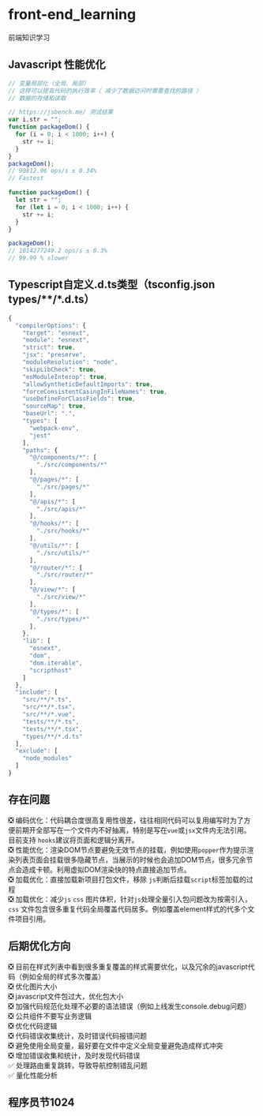 # front-end_learning
前端知识学习

## Javascript 性能优化

```js
// 变量局部化（全局、局部）
// 这样可以提高代码的执行效率（ 减少了数据访问时需要查找的路径 ）
// 数据的存储和读取

// https://jsbench.me/ 测试结果
var i,str = "";
function packageDom() {
  for (i = 0; i < 1000; i++) {
    str += i;
  }
}
packageDom();
// 90812.96 ops/s ± 0.34%
// Fastest

function packageDom() {
  let str = "";
  for (let i = 0; i < 1000; i++) {
    str += i;
  }
}

packageDom();
// 1014277249.2 ops/s ± 0.3%
// 99.99 % slower
```
## Typescript自定义.d.ts类型（tsconfig.json types/**/*.d.ts）

```js
{
  "compilerOptions": {
    "target": "esnext",
    "module": "esnext",
    "strict": true,
    "jsx": "preserve",
    "moduleResolution": "node",
    "skipLibCheck": true,
    "esModuleInterop": true,
    "allowSyntheticDefaultImports": true,
    "forceConsistentCasingInFileNames": true,
    "useDefineForClassFields": true,
    "sourceMap": true,
    "baseUrl": ".",
    "types": [
      "webpack-env",
      "jest"
    ],
    "paths": {
      "@/components/*": [
        "./src/components/*"
      ],
      "@/pages/*": [
        "./src/pages/*"
      ],
      "@/apis/*": [
        "./src/apis/*"
      ],
      "@/hooks/*": [
        "./src/hooks/*"
      ],
      "@/utils/*": [
        "./src/utils/*"
      ],
      "@/router/*": [
        "./src/router/*"
      ],
      "@/view/*": [
        "./src/view/*"
      ],
      "@/types/*": [
        "./src/types/*"
      ],
    },
    "lib": [
      "esnext",
      "dom",
      "dom.iterable",
      "scripthost"
    ]
  },
  "include": [
    "src/**/*.ts",
    "src/**/*.tsx",
    "src/**/*.vue",
    "tests/**/*.ts",
    "tests/**/*.tsx",
    "types/**/*.d.ts"
  ],
  "exclude": [
    "node_modules"
  ]
}
```

## 存在问题
❎ 编码优化：代码耦合度很高复用性很差，往往相同代码可以复用编写时为了方便前期开全部写在一个文件内不好抽离，特别是写在`vue`或`jsx`文件内无法引用。目前支持 `hooks`建议将页面和逻辑分离开。\
❎ 性能优化：渲染DOM节点要避免无效节点的挂载，例如使用`popper`作为提示渲染列表页面会挂载很多隐藏节点，当展示的时候也会追加DOM节点，很多冗余节点会造成卡顿。利用虚拟DOM渲染快的特点直接追加节点。\
❎ 加载优化：直接加载新项目打包文件，移除 `js`判断后挂载`script`标签加载的过程\
❎ 加载优化：减少`js` `css` 图片体积，针对`js`处理全量引入包问题改为按需引入，`css` 文件包含很多重复代码全局覆盖代码居多。例如覆盖element样式的代多个文件项目引用。

## 后期优化方向

❎ 目前在样式列表中看到很多重复覆盖的样式需要优化，以及冗余的javascript代码（例如全局的样式多次覆盖）\
❎ 优化图片大小\
❎ javascript文件包过大，优化包大小\
❎ 加强代码规范化处理不必要的语法错误（例如上线发生console.debug问题）\
❎ 公共组件不要写业务逻辑\
❎ 优化代码逻辑\
❎ 代码错误收集统计，及时错误代码报错问题\
❎ 避免使用全局变量，最好要在文件中定义全局变量避免造成样式冲突\
❎ 增加错误收集和统计，及时发现代码错误\
✅ 处理路由重复跳转，导致导航控制错乱问题\
✅ 量化性能分析

## 程序员节1024
